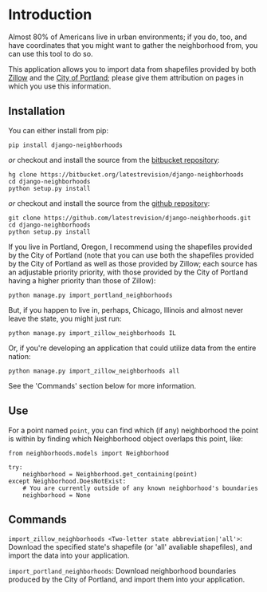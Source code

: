 Introduction
============

Almost 80% of Americans live in urban environments; if you do, too, and have coordinates that you might want to gather the neighborhood from, you can use this tool to do so.

This application allows you to import data from shapefiles provided by both [Zillow](http://www.zillow.com/howto/api/neighborhood-boundaries.htm) and the [City of Portland](http://www.civicapps.org/datasets/neighborhood-associations); please give them attribution on pages in which you use this information.

Installation
------------

You can either install from pip:

    pip install django-neighborhoods

*or* checkout and install the source from the [bitbucket repository](https://bitbucket.org/latestrevision/django-neighborhoods):

    hg clone https://bitbucket.org/latestrevision/django-neighborhoods
    cd django-neighborhoods
    python setup.py install

*or* checkout and install the source from the [github repository](https://github.com/latestrevision/django-neighborhoods):

    git clone https://github.com/latestrevision/django-neighborhoods.git
    cd django-neighborhoods
    python setup.py install

If you live in Portland, Oregon, I recommend using the shapefiles provided by the City of Portland (note that you can use both the shapefiles provided by the City of Portland as well as those provided by Zillow; each source has an adjustable priority priority, with those provided by the City of Portland having a higher priority than those of Zillow):

    python manage.py import_portland_neighborhoods

But, if you happen to live in, perhaps, Chicago, Illinois and almost never leave the state, you might just run:

    python manage.py import_zillow_neighborhoods IL

Or, if you're developing an application that could utilize data from the entire nation:

    python manage.py import_zillow_neighborhoods all

See the 'Commands' section below for more information.

Use
---

For a point named `point`, you can find which (if any) neighborhood the point is within by finding which Neighborhood object overlaps this point, like:

    from neighborhoods.models import Neighborhood

    try:
        neighborhood = Neighborhood.get_containing(point)
    except Neighborhood.DoesNotExist:
        # You are currently outside of any known neighborhood's boundaries
        neighborhood = None

Commands
--------

`import_zillow_neighborhoods <Two-letter state abbreviation|'all'>`: Download the specified state's shapefile (or 'all' avaliable shapefiles), and import the data into your application.

`import_portland_neighborhoods`: Download neighborhood boundaries produced by the City of Portland, and import them into your application.

